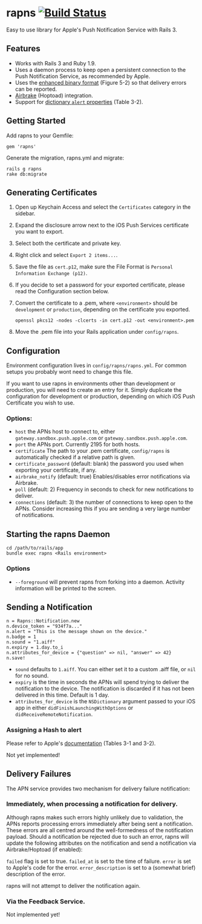 # rapns [![Build Status](https://secure.travis-ci.org/ileitch/rapns.png)](http://travis-ci.org/ileitch/rapns)

Easy to use library for Apple's Push Notification Service with Rails 3.

## Features

* Works with Rails 3 and Ruby 1.9.
* Uses a daemon process to keep open a persistent connection to the Push Notification Service, as recommended by Apple.
* Uses the [enhanced binary format](http://developer.apple.com/library/ios/#documentation/NetworkingInternet/Conceptual/RemoteNotificationsPG/CommunicatingWIthAPS/CommunicatingWIthAPS.html#//apple_ref/doc/uid/TP40008194-CH101-SW4) (Figure 5-2) so that delivery errors can be reported.
* [Airbrake](http://airbrakeapp.com/) (Hoptoad) integration.
* Support for [dictionary `alert` properties](http://developer.apple.com/library/ios/#documentation/NetworkingInternet/Conceptual/RemoteNotificationsPG/ApplePushService/ApplePushService.html#//apple_ref/doc/uid/TP40008194-CH100-SW1) (Table 3-2).

## Getting Started

Add rapns to your Gemfile:

    gem 'rapns'
  
Generate the migration, rapns.yml and migrate:

    rails g rapns
    rake db:migrate

## Generating Certificates

1. Open up Keychain Access and select the `Certificates` category in the sidebar.
2. Expand the disclosure arrow next to the iOS Push Services certificate you want to export.
3. Select both the certificate and private key.
4. Right click and select `Export 2 items...`.
5. Save the file as `cert.p12`, make sure the File Format is `Personal Information Exchange (p12)`.
6. If you decide to set a password for your exported certificate, please read the Configuration section below.
7. Convert the certificate to a .pem, where `<environment>` should be `development` or `production`, depending on the certificate you exported.

    `openssl pkcs12 -nodes -clcerts -in cert.p12 -out <environment>.pem`
      
8. Move the .pem file into your Rails application under `config/rapns`.

## Configuration

Environment configuration lives in `config/rapns/rapns.yml`. For common setups you probably wont need to change this file.

If you want to use rapns in environments other than development or production, you will need to create an entry for it. Simply duplicate the configuration for development or production, depending on which iOS Push Certificate you wish to use.

### Options:

* `host` the APNs host to connect to, either `gateway.sandbox.push.apple.com` or `gateway.sandbox.push.apple.com`.
* `port` the APNs port. Currently 2195 for both hosts.
* `certificate` The path to your .pem certificate, `config/rapns` is automatically checked if a relative path is given.
* `certificate_password` (default: blank) the password you used when exporting your certificate, if any.
* `airbrake_notify` (default: true) Enables/disables error notifications via Airbrake.
* `poll` (default: 2) Frequency in seconds to check for new notifications to deliver.
* `connections` (default: 3) the number of connections to keep open to the APNs. Consider increasing this if you are sending a very large number of notifications.

## Starting the rapns Daemon

    cd /path/to/rails/app
    bundle exec rapns <Rails environment>
    
### Options

* `--foreground` will prevent rapns from forking into a daemon. Activity information will be printed to the screen.

## Sending a Notification

    n = Rapns::Notification.new
    n.device_token = "934f7a..."
    n.alert = "This is the message shown on the device."
    n.badge = 1
    n.sound = "1.aiff"
    n.expiry = 1.day.to_i
    n.attributes_for_device = {"question" => nil, "answer" => 42}
    n.save!

* `sound` defaults to `1.aiff`. You can either set it to a custom .aiff file, or `nil` for no sound.
* `expiry` is the time in seconds the APNs will spend trying to deliver the notification to the device. The notification is discarded if it has not been delivered in this time. Default is 1 day.
* `attributes_for_device` is the `NSDictionary` argument passed to your iOS app in either `didFinishLaunchingWithOptions` or `didReceiveRemoteNotification`.

### Assigning a Hash to alert

Please refer to Apple's [documentation](http://developer.apple.com/library/ios/#documentation/NetworkingInternet/Conceptual/RemoteNotificationsPG/ApplePushService/ApplePushService.html#//apple_ref/doc/uid/TP40008194-CH100-SW1) (Tables 3-1 and 3-2).

Not yet implemented!

## Delivery Failures

The APN service provides two mechanism for delivery failure notification:

### Immediately, when processing a notification for delivery.

Although rapns makes such errors highly unlikely due to validation, the APNs reports processing errors immediately after being sent a notification. These errors are all centred around the well-formedness of the notification payload. Should a notification be rejected due to such an error, rapns will update the following attributes on the notification and send a notification via Airbrake/Hoptoad (if enabled):

`failed` flag is set to true.
`failed_at` is set to the time of failure.
`error` is set to Apple's code for the error.
`error_description` is set to a (somewhat brief) description of the error.

rapns will not attempt to deliver the notification again. 

### Via the Feedback Service.

Not implemented yet!


